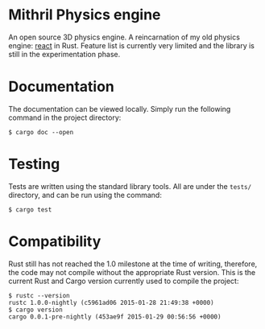 # Mithril Physics engine

An open source 3D physics engine. A reincarnation of my old physics engine:
[react](https://github.com/yggie/react) in Rust. Feature list is currently very
limited and the library is still in the experimentation phase.

# Documentation

The documentation can be viewed locally. Simply run the following command in the
project directory:

```
$ cargo doc --open
```

# Testing

Tests are written using the standard library tools. All are under the `tests/`
directory, and can be run using the command:

```
$ cargo test
```

# Compatibility

Rust still has not reached the 1.0 milestone at the time of writing, therefore,
the code may not compile without the appropriate Rust version. This is the
current Rust and Cargo version currently used to compile the project:

```
$ rustc --version
rustc 1.0.0-nightly (c5961ad06 2015-01-28 21:49:38 +0000)
$ cargo version
cargo 0.0.1-pre-nightly (453ae9f 2015-01-29 00:56:56 +0000)
```
